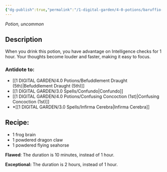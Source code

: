 ```yaml
---
{"dg-publish":true,"permalink":"/1-digital-garden/4-0-potions/baruffio-s-brain-elixir-ec/"}
---
```


*Potion, uncommon* 

## Description

When you drink this potion, you have advantage on Intelligence checks for 1 hour. Your thoughts become louder and faster, making it easy to focus.

### Antidote to: 
- [[1 DIGITAL GARDEN/4.0 Potions/Befuddlement Draught (5th)\|Befuddlement Draught (5th)]]
- [[1 DIGITAL GARDEN/3.0 Spells/Confundo\|Confundo]]
- [[1 DIGITAL GARDEN/4.0 Potions/Confusing Concoction (1st)\|Confusing Concoction (1st)]]
- *[[1 DIGITAL GARDEN/3.0 Spells/Infirma Cerebra\|Infirma Cerebra]]

## Recipe:

- 1 frog brain
- 1 powdered dragon claw
- 1 powdered flying seahorse

**Flawed**:
The duration is 10 minutes, instead of 1 hour.

**Exceptional:** 
The duration is 2 hours, instead of 1 hour.
